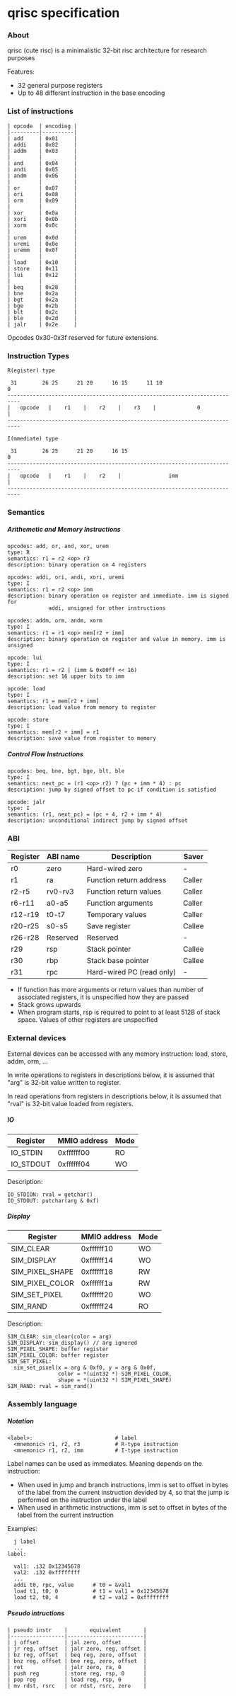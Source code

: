 # qrisc specification

### About

qrisc (cute risc) is a minimalistic 32-bit risc architecture for research
purposes

Features:
* 32 general purpose registers
* Up to 48 different instruction in the base encoding

### List of instructions

```
| opcode  | encoding |
|---------|----------|
| add     | 0x01     |
| addi    | 0x02     |
| addm    | 0x03     |
|         |          |
| and     | 0x04     |
| andi    | 0x05     |
| andm    | 0x06     |
|         |          |
| or      | 0x07     |
| ori     | 0x08     |
| orm     | 0x09     |
|         |          |
| xor     | 0x0a     |
| xori    | 0x0b     |
| xorm    | 0x0c     |
|         |          |
| urem    | 0x0d     |
| uremi   | 0x0e     |
| uremm   | 0x0f     |
|         |          |
| load    | 0x10     |
| store   | 0x11     |
| lui     | 0x12     |
|         |          |
| beq     | 0x28     |
| bne     | 0x2a     |
| bgt     | 0x2a     |
| bge     | 0x2b     |
| blt     | 0x2c     |
| ble     | 0x2d     |
| jalr    | 0x2e     |
```

Opcodes 0x30-0x3f reserved for future extensions.

### Instruction Types
```
R(egister) type

 31        26 25      21 20      16 15      11 10                       0
--------------------------------------------------------------------------
|   opcode   |    r1    |    r2    |    r3    |             0            |
--------------------------------------------------------------------------
```

```
I(mmediate) type

 31        26 25      21 20      16 15                                  0
--------------------------------------------------------------------------
|   opcode   |    r1    |    r2    |               imm                   |
--------------------------------------------------------------------------
```

### Semantics

##### Arithemetic and Memory Instructions
```
opcodes: add, or, and, xor, urem
type: R
semantics: r1 = r2 <op> r3
description: binary operation on 4 registers
```

```
opcodes: addi, ori, andi, xori, uremi
type: I
semantics: r1 = r2 <op> imm
description: binary operation on register and immediate. imm is signed for
             addi, unsigned for other instructions
```

```
opcodes: addm, orm, andm, xorm
type: I
semantics: r1 = r1 <op> mem[r2 + imm]
description: binary operation on register and value in memory. imm is unsigned
```

```
opcode: lui
type: I
semantics: r1 = r2 | (imm & 0x00ff << 16)
description: set 16 upper bits to imm
```

```
opcode: load
type: I
semantics: r1 = mem[r2 + imm]
description: load value from memory to register
```

```
opcode: store
type: I
semantics: mem[r2 + imm] = r1
description: save value from register to memory
```

##### Control Flow Instructions

```
opcodes: beq, bne, bgt, bge, blt, ble
type: I
semantics: next_pc = (r1 <op> r2) ? (pc + imm * 4) : pc
description: jump by signed offset to pc if condition is satisfied
```

```
opcode: jalr
type: I
semantics: (r1, next_pc) = (pc + 4, r2 + imm * 4)
description: unconditional indirect jump by signed offset
```

### ABI

| Register | ABI name | Description                              | Saver  |
|----------|----------|------------------------------------------|--------|
| r0       | zero     | Hard-wired zero                          |   -    |
| r1       | ra       | Function return address                  | Caller |
| r2-r5    | rv0-rv3  | Function return values                   | Caller |
| r6-r11   | a0-a5    | Function arguments                       | Caller |
| r12-r19  | t0-t7    | Temporary values                         | Caller |
| r20-r25  | s0-s5    | Save register                            | Callee |
| r26-r28  | Reserved | Reserved                                 |   -    |
| r29      | rsp      | Stack pointer                            | Callee |
| r30      | rbp      | Stack base pointer                       | Callee |
| r31      | rpc      | Hard-wired PC (read only)                |   -    |

* If function has more arguments or return values than number of associated
  registers, it is unspecified how they are passed
* Stack grows upwards
* When program starts, rsp is required to point to at least 512B of stack
  space. Values of other registers are unspecified


### External devices

External devices can be accessed with any memory instruction: load, store,
addm, orm, ...

In write operations to registers in descriptions below, it is assumed that
"arg" is 32-bit value written to register.

In read operations from registers in descriptions below, it is assumed that
"rval" is 32-bit value loaded from registers.


##### IO

| Register          | MMIO address | Mode |
|-------------------|--------------|------|
| IO_STDIN          | 0xffffff00   |  RO  |
| IO_STDOUT         | 0xffffff04   |  WO  |

Description:
```
IO_STDION: rval = getchar()
IO_STDOUT: putchar(arg & 0xf)
```

##### Display

| Register          | MMIO address | Mode |
|-------------------|--------------|------|
| SIM_CLEAR         | 0xffffff10   |  WO  |
| SIM_DISPLAY       | 0xffffff14   |  WO  |
| SIM_PIXEL_SHAPE   | 0xffffff18   |  RW  |
| SIM_PIXEL_COLOR   | 0xffffff1a   |  RW  |
| SIM_SET_PIXEL     | 0xffffff20   |  WO  |
| SIM_RAND          | 0xffffff24   |  RO  |

Description:
```
SIM_CLEAR: sim_clear(color = arg)
SIM_DISPLAY: sim_display() // arg ignored
SIM_PIXEL_SHAPE: buffer register
SIM_PIXEL_COLOR: buffer register
SIM_SET_PIXEL:
  sim_set_pixel(x = arg & 0xf0, y = arg & 0x0f,
                color = *(uint32 *) SIM_PIXEL_COLOR,
                shape = *(uint32 *) SIM_PIXEL_SHAPE)
SIM_RAND: rval = sim_rand()
```

### Assembly language

##### Notation
```
<label>:                          # label
  <mnemonic> r1, r2, r3           # R-type instruction
  <mnemonic> r1, r2, imm          # I-type instruction
```

Label names can be used as immediates. Meaning depends on the instruction:

- When used in jump and branch instructions, imm is set to offset in bytes of
  the label from the current instruction devided by 4, so that the jump is
  performed on the instruction under the label
- When used in arithmetic instructions, imm is set to offset in bytes of the
  label from the current instruction

Examples:
```
  j label
  ...
label:
```

```
  val1: .i32 0x12345678
  val2: .i32 0xffffffff
  ...
  addi t0, rpc, value      # t0 = &val1
  load t1, t0, 0           # t1 = val1 = 0x12345678
  load t2, t0, 4           # t2 = val2 = 0xffffffff
```

##### Pseudo intructions
```
| pseudo instr    |       equivalent       |
|-----------------|------------------------|
| j offset        | jal zero, offset       |
| jr reg, offset  | jalr zero, reg, offset |
| bz reg, offset  | beq reg, zero, offset  |
| bnz reg, offset | bne reg, zero, offset  |
| ret             | jalr zero, ra, 0       |
| push reg        | store reg, rsp, 0      |
| pop reg         | load reg, rsp, 0       |
| mv rdst, rsrc   | or rdst, rsrc, zero    |
```

